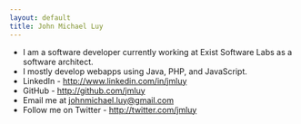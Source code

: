 ```yaml
---
layout: default
title: John Michael Luy
---
```


* I am a software developer currently working at Exist Software Labs as a software architect.
* I mostly develop webapps using Java, PHP, and JavaScript.
* LinkedIn - <http://www.linkedin.com/in/jmluy>
* GitHub - <http://github.com/jmluy>
* Email me at <johnmichael.luy@gmail.com>
* Follow me on Twitter - <http://twitter.com/jmluy>
